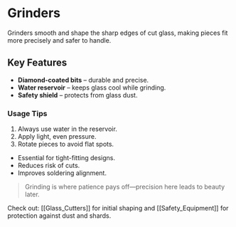 # Grinders

Grinders smooth and shape the sharp edges of cut glass, making pieces fit more precisely and safer to handle.  

## Key Features
- **Diamond-coated bits** – durable and precise.
- **Water reservoir** – keeps glass cool while grinding.
- **Safety shield** – protects from glass dust.

### Usage Tips
1. Always use water in the reservoir.
2. Apply light, even pressure.
3. Rotate pieces to avoid flat spots.

- Essential for tight-fitting designs.
- Reduces risk of cuts.
- Improves soldering alignment.

> Grinding is where patience pays off—precision here leads to beauty later.  

Check out: [[Glass_Cutters]] for initial shaping and [[Safety_Equipment]] for protection against dust and shards.
